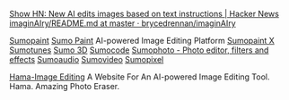 
[Show HN: New AI edits images based on text instructions | Hacker News](https://news.ycombinator.com/item?id=34474270)
[imaginAIry/README.md at master · brycedrennan/imaginAIry](https://github.com/brycedrennan/imaginAIry/blob/master/README.md)

[Sumopaint](https://www.sumopaint.com/)
[Sumo Paint](https://sumo.app/paint/en)
AI-powered Image Editing Platform
[Sumopaint X](https://paint.sumo.app/?lang=en)
[Sumotunes](https://tunes.sumo.app/?lang=en)
[Sumo 3D](https://3d.sumo.app/?lang=en)
[Sumocode](https://code.sumo.app/?lang=en&docs)
[Sumophoto - Photo editor, filters and effects](https://photo.sumo.app/?lang=en)
[Sumoaudio](https://audio.sumo.app/?lang=en)
[Sumovideo](https://video.sumo.app/?lang=en)
[Sumopixel](https://pixel.sumo.app/?lang=en)

[Hama-Image Editing](https://www.hama.app/)
A Website For An AI-powered Image Editing Tool.
Hama. Amazing Photo Eraser.
